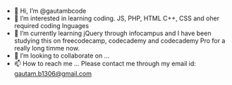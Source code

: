 - 👋 Hi, I’m @gautambcode
- 👀 I’m interested in learning coding. JS, PHP, HTML C++, CSS and oher required coding lnguages
- 🌱 I’m currently learning jQuery through infocampus and I have been studying this on freecodecamp, codecademy and codecademy Pro for a really long timme now.
- 💞️ I’m looking to collaborate on ...
- 📫 How to reach me ... Please contact me through my email id: gautam.b1306@gmail.com

<!---
gautambcode/gautambcode is a ✨ special ✨ repository because its `README.md` (this file) appears on your GitHub profile.
You can click the Preview link to take a look at your changes.
--->
